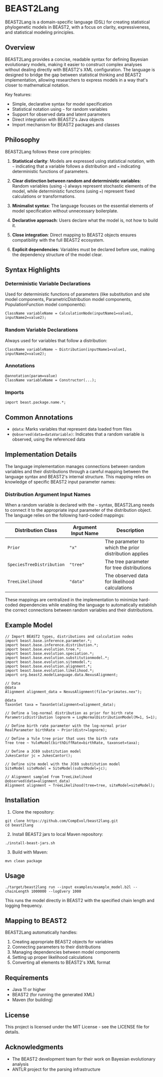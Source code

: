 # BEAST2Lang

BEAST2Lang is a domain-specific language (DSL) for creating statistical phylogenetic models in BEAST2, with a focus on clarity, expressiveness, and statistical modeling principles.

## Overview

BEAST2Lang provides a concise, readable syntax for defining Bayesian evolutionary models, making it easier to construct complex analyses without dealing directly with BEAST2's XML configuration. The language is designed to bridge the gap between statistical thinking and BEAST2 implementation, allowing researchers to express models in a way that's closer to mathematical notation.

Key features:
- Simple, declarative syntax for model specification
- Statistical notation using `~` for random variables
- Support for observed data and latent parameters
- Direct integration with BEAST2's Java objects
- Import mechanism for BEAST2 packages and classes

## Philosophy

BEAST2Lang follows these core principles:

1. **Statistical clarity**: Models are expressed using statistical notation, with `~` indicating that a variable follows a distribution and `=` indicating deterministic functions of parameters.

2. **Clear distinction between random and deterministic variables**: Random variables (using `~`) always represent stochastic elements of the model, while deterministic functions (using `=`) represent fixed calculations or transformations.

3. **Minimalist syntax**: The language focuses on the essential elements of model specification without unnecessary boilerplate.

4. **Declarative approach**: Users declare what the model is, not how to build it.

5. **Close integration**: Direct mapping to BEAST2 objects ensures compatibility with the full BEAST2 ecosystem.

6. **Explicit dependencies**: Variables must be declared before use, making the dependency structure of the model clear.

## Syntax Highlights

### Deterministic Variable Declarations
Used for deterministic functions of parameters (like substitution and site model components, ParametricDistribution model components, PopulationFunction model components):

```
ClassName variableName = CalculationNode(inputName1=value1, inputName2=value2);
```

### Random Variable Declarations
Always used for variables that follow a distribution:

```
ClassName variableName ~ Distribution(inputName1=value1, inputName2=value2);
```

### Annotations

```
@annotation(param=value)
ClassName variableName = Constructor(...);
```

### Imports

```
import beast.package.name.*;
```

## Common Annotations

- `@data`: Marks variables that represent data loaded from files
- `@observed(data=dataVariable)`: Indicates that a random variable is observed, using the referenced data

## Implementation Details

The language implementation manages connections between random variables and their distributions through a careful mapping between the language syntax and BEAST2's internal structure. This mapping relies on knowledge of specific BEAST2 input parameter names:

### Distribution Argument Input Names

When a random variable is declared with the `~` syntax, BEAST2Lang needs to connect it to the appropriate input parameter of the distribution object. The language relies on the following hard-coded mappings:

| Distribution Class | Argument Input Name | Description |
|--------------------|---------------------|-------------|
| `Prior` | `"x"` | The parameter to which the prior distribution applies |
| `SpeciesTreeDistribution` | `"tree"` | The tree parameter for tree distributions |
| `TreeLikelihood` | `"data"` | The observed data for likelihood calculations |

These mappings are centralized in the implementation to minimize hard-coded dependencies while enabling the language to automatically establish the correct connections between random variables and their distributions.

## Example Model

```
// Import BEAST2 types, distributions and calculation nodes
import beast.base.inference.parameter.*;
import beast.base.inference.distribution.*;
import beast.base.evolution.tree.*;
import beast.base.evolution.speciation.*;
import beast.base.evolution.substitutionmodel.*;
import beast.base.evolution.sitemodel.*;
import beast.base.evolution.alignment.*;
import beast.base.evolution.likelihood.*;
import org.beast2.modelLanguage.data.NexusAlignment;

// Data
@data
Alignment alignment_data = NexusAlignment(file="primates.nex");

@data
TaxonSet taxa = TaxonSet(alignment=alignment_data);

// Define a log-normal distribution as prior for birth rate
ParametricDistribution lognorm = LogNormalDistributionModel(M=1, S=1);

// Define birth rate parameter with the log-normal prior
RealParameter birthRate ~ Prior(distr=lognorm);

// Define a Yule tree prior that uses the birth rate
Tree tree ~ YuleModel(birthDiffRate=birthRate, taxonset=taxa);

// Define a JC69 substitution model
JukesCantor jc = JukesCantor();

// Define site model with the JC69 substitution model
SiteModel siteModel = SiteModel(substModel=jc);

// Alignment sampled from TreeLikelihood
@observed(data=alignment_data)
Alignment alignment ~ TreeLikelihood(tree=tree, siteModel=siteModel);
```

## Installation

1. Clone the repository:
```
git clone https://github.com/CompEvol/beast2lang.git
cd beast2lang
```

2. Install BEAST2 jars to local Maven repository:
```
./install-beast-jars.sh
```

3. Build with Maven:
```
mvn clean package
```

## Usage

```
./target/beast2lang run --input examples/example_model.b2l --chainLength 1000000 --logEvery 1000
```

This runs the model directly in BEAST2 with the specified chain length and logging frequency.

## Mapping to BEAST2

BEAST2Lang automatically handles:

1. Creating appropriate BEAST2 objects for variables
2. Connecting parameters to their distributions
3. Managing dependencies between model components
4. Setting up proper likelihood calculations
5. Converting all elements to BEAST2's XML format

## Requirements

- Java 11 or higher
- BEAST2 (for running the generated XML)
- Maven (for building)

## License

This project is licensed under the MIT License - see the LICENSE file for details.

## Acknowledgments

- The BEAST2 development team for their work on Bayesian evolutionary analysis
- ANTLR project for the parsing infrastructure